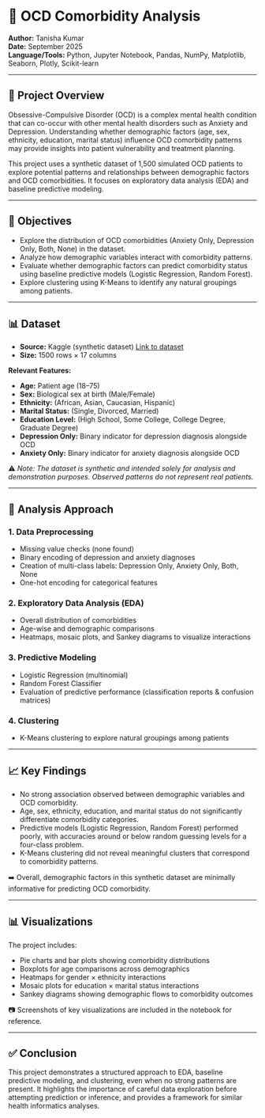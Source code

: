 # 🧠 OCD Comorbidity Analysis  

**Author:** Tanisha Kumar<br> 
**Date:** September 2025<br>
**Language/Tools:** Python, Jupyter Notebook, Pandas, NumPy, Matplotlib, Seaborn, Plotly, Scikit-learn  

---

## 📌 Project Overview  

Obsessive-Compulsive Disorder (OCD) is a complex mental health condition that can co-occur with other mental health disorders such as Anxiety and Depression. Understanding whether demographic factors (age, sex, ethnicity, education, marital status) influence OCD comorbidity patterns may provide insights into patient vulnerability and treatment planning.  

This project uses a synthetic dataset of 1,500 simulated OCD patients to explore potential patterns and relationships between demographic factors and OCD comorbidities. It focuses on exploratory data analysis (EDA) and baseline predictive modeling.  

---

## 🎯 Objectives  

- Explore the distribution of OCD comorbidities (Anxiety Only, Depression Only, Both, None) in the dataset.  
- Analyze how demographic variables interact with comorbidity patterns.  
- Evaluate whether demographic factors can predict comorbidity status using baseline predictive models (Logistic Regression, Random Forest).  
- Explore clustering using K-Means to identify any natural groupings among patients.  

---

## 📊 Dataset  

- **Source:** Kaggle (synthetic dataset) [Link to dataset](https://www.kaggle.com/datasets/ohinhaque/ocd-patient-dataset-demographics-and-clinical-data)
- **Size:** 1500 rows × 17 columns  

**Relevant Features:**  
- **Age:** Patient age (18–75)  
- **Sex:** Biological sex at birth (Male/Female)  
- **Ethnicity:** (African, Asian, Caucasian, Hispanic)  
- **Marital Status:** (Single, Divorced, Married)  
- **Education Level:** (High School, Some College, College Degree, Graduate Degree)  
- **Depression Only:** Binary indicator for depression diagnosis alongside OCD  
- **Anxiety Only:** Binary indicator for anxiety diagnosis alongside OCD  

⚠️ *Note: The dataset is synthetic and intended solely for analysis and demonstration purposes. Observed patterns do not represent real patients.*  

---

## 🔎 Analysis Approach  

### 1. Data Preprocessing  
- Missing value checks (none found)  
- Binary encoding of depression and anxiety diagnoses  
- Creation of multi-class labels: Depression Only, Anxiety Only, Both, None  
- One-hot encoding for categorical features  

### 2. Exploratory Data Analysis (EDA)  
- Overall distribution of comorbidities  
- Age-wise and demographic comparisons  
- Heatmaps, mosaic plots, and Sankey diagrams to visualize interactions  

### 3. Predictive Modeling  
- Logistic Regression (multinomial)  
- Random Forest Classifier  
- Evaluation of predictive performance (classification reports & confusion matrices)  

### 4. Clustering  
- K-Means clustering to explore natural groupings among patients  

---

## 📈 Key Findings  

- No strong association observed between demographic variables and OCD comorbidity.  
- Age, sex, ethnicity, education, and marital status do not significantly differentiate comorbidity categories.  
- Predictive models (Logistic Regression, Random Forest) performed poorly, with accuracies around or below random guessing levels for a four-class problem.  
- K-Means clustering did not reveal meaningful clusters that correspond to comorbidity patterns.  

➡️ Overall, demographic factors in this synthetic dataset are minimally informative for predicting OCD comorbidity.  

---

## 📊 Visualizations  

The project includes:  
- Pie charts and bar plots showing comorbidity distributions  
- Boxplots for age comparisons across demographics  
- Heatmaps for gender × ethnicity interactions  
- Mosaic plots for education × marital status interactions  
- Sankey diagrams showing demographic flows to comorbidity outcomes  

📷 Screenshots of key visualizations are included in the notebook for reference.  

---

## ✅ Conclusion  

This project demonstrates a structured approach to EDA, baseline predictive modeling, and clustering, even when no strong patterns are present. It highlights the importance of careful data exploration before attempting prediction or inference, and provides a framework for similar health informatics analyses.
